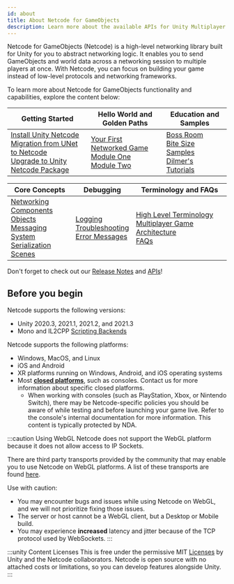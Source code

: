 ```yaml
---
id: about
title: About Netcode for GameObjects
description: Learn more about the available APIs for Unity Multiplayer Networking, including Netcode for GameObjects and Transport.
---
```


Netcode for GameObjects (Netcode) is a high-level networking library built for Unity for you to abstract networking logic. It enables you to send GameObjects and world data across a networking session to multiple players at once. With Netcode, you can focus on building your game instead of low-level protocols and networking frameworks.

To learn more about Netcode for GameObjects functionality and capabilities, explore the content below:

<div class="table-columns-plain" >

| Getting Started | Hello World and Golden Paths | Education and Samples |
| -- | -- | -- |
| [Install Unity Netcode](installation/installation.md)<br/>[Migration from UNet to Netcode](installation/migratingfromUNet.md)<br/>[Upgrade to Unity Netcode Package](installation/migratingfrommlapi.md) | [Your First Networked Game](tutorials/helloworld.md)<br/>[Module One](tutorials/goldenpath_series/gp_module_one.md)<br/>[Module Two](tutorials/goldenpath_series/gp_module_two.md)<br/>| [Boss Room](learn/bossroom/getting-started-boss-room.md)<br/>[Bite Size Samples](learn/bitesize/bitesize-introduction.md)<br/>[Dilmer's Tutorials](learn/dilmer/dilmer-video.md) |

</div>

<div class="table-columns-plain" >

| Core Concepts | Debugging | Terminology and FAQs |
| -- | -- | -- |
| [Networking](basics/connection-approval.md)<br/>[Components](components/networkmanager.md)<br/>[Objects](basics/object-spawning.md)<br/>[Messaging System](advanced-topics/messaging-system.md)<br/>[Serialization](advanced-topics/serialization/serialization-intro.md)<br/>[Scenes](basics/scenemanagement/scene-management-overview.md) | [Logging](basics/logging.md)<br/>[Troubleshooting](troubleshooting/troubleshooting.md)<br/>[Error Messages](troubleshooting/error-messages.md) | [High Level Terminology](reference/glossary/high-level-terminology.md)<br/>[Multiplayer Game Architecture](learn/multiplayer_game_arch_intro.md)<br/>[FAQs](learn/faq.md) |

</div>

Don't forget to check out our [Release Notes](https://docs-multiplayer.unity3d.com/releases/introduction) and [APIs](api/introduction.md)!

## Before you begin

Netcode supports the following versions:
* Unity 2020.3, 2021.1, 2021.2, and 2021.3
* Mono and IL2CPP [Scripting Backends](https://docs.unity3d.com/Manual/scripting-backends.html)

Netcode supports the following platforms:
* Windows, MacOS, and Linux
* iOS and Android
* XR platforms running on Windows, Android, and iOS operating systems
* Most [**closed platforms**](https://unity.com/platform-installation), such as consoles. Contact us for more information about specific closed platforms.
  * When working with consoles (such as PlayStation, Xbox, or Nintendo Switch), there may be Netcode-specific policies you should be aware of while testing and before launching your game live. Refer to the console's internal documentation for more information. This content is typically protected by NDA.

:::caution Using WebGL
Netcode does not support the WebGL platform because it does not allow access to IP Sockets.

There are third party transports provided by the community that may enable you to use Netcode on WebGL platforms. A list of these transports are found [here](https://github.com/Unity-Technologies/multiplayer-community-contributions#transports).

Use with caution:
* You may encounter bugs and issues while using Netcode on WebGL, and we will not prioritize fixing those issues.
* The server or host cannot be a WebGL client, but a Desktop or Mobile build.
* You may experience **increased** latency and jitter because of the TCP protocol used by WebSockets.
:::

:::unity Content Licenses
This is free under the permissive MIT [Licenses](/reference/license) by Unity and the Netcode collaborators. Netcode is open source with no attached costs or limitations, so you can develop features alongside Unity.
:::
